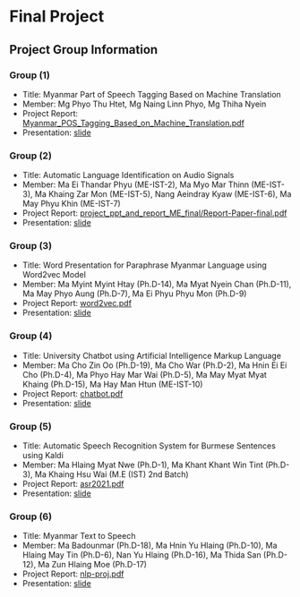 # Final Project

## Project Group Information

### Group (1)
- Title: Myanmar Part of Speech Tagging Based on Machine Translation  
- Member: Mg Phyo Thu Htet, Mg Naing Linn Phyo, Mg Thiha Nyein  
- Project Report: [Myanmar_POS_Tagging_Based_on_Machine_Translation.pdf](https://github.com/ye-kyaw-thu/NLP-Class/blob/master/final-project/Report/group1/Myanmar_POS_Tagging_Based_on_Machine_Translation.pdf)
- Presentation: [slide](https://github.com/ye-kyaw-thu/NLP-Class/blob/master/final-project/Report/group1/4.Presentation/Myanmar%20Part%20of%20Speech%20Tagging%20Based%20on%20Machine%20Translation.pdf)

### Group (2)
- Title: Automatic Language Identification on Audio Signals  
- Member: Ma Ei Thandar Phyu (ME-IST-2), Ma Myo Mar Thinn (ME-IST-3), Ma Khaing Zar Mon (ME-IST-5), Nang Aeindray Kyaw (ME-IST-6), Ma May Phyu Khin (ME-IST-7)  
- Project Report: [project_ppt_and_report_ME_final/Report-Paper-final.pdf](https://github.com/ye-kyaw-thu/NLP-Class/blob/master/final-project/Report/group2/project_ppt_and_report_ME_final/Report-Paper-final.pdf)
- Presentation: [slide](https://github.com/ye-kyaw-thu/NLP-Class/blob/master/final-project/Report/group2/project_ppt_and_report_ME_final/Project-ppt-final.pdf)

### Group (3)
- Title: Word Presentation for Paraphrase Myanmar Language using Word2vec Model
- Member: Ma Myint Myint Htay (Ph.D-14), Ma Myat Nyein Chan (Ph.D-11), Ma May Phyo Aung (Ph.D-7), Ma Ei Phyu Phyu Mon (Ph.D-9)
- Project Report: [word2vec.pdf](https://github.com/ye-kyaw-thu/NLP-Class/blob/master/final-project/Report/group3/word2vec-group/w2v-paper-final/word2vec.pdf)
- Presentation: [slide](https://github.com/ye-kyaw-thu/NLP-Class/blob/master/final-project/Report/group3/word2vec-group/w2v-ppt/paraphasing-w2v.pdf)

### Group (4)
- Title: University Chatbot using Artificial Intelligence Markup Language
- Member: Ma Cho Zin Oo (Ph.D-19), Ma Cho War (Ph.D-2), Ma Hnin Ei Ei Cho (Ph.D-4), Ma Phyo Hay Mar Wai (Ph.D-5), Ma May Myat Myat Khaing (Ph.D-15), Ma Hay Man Htun (ME-IST-10)
- Project Report: [chatbot.pdf](https://github.com/ye-kyaw-thu/NLP-Class/blob/master/final-project/Report/group4/chatbot.pdf)
- Presentation: [slide](https://github.com/ye-kyaw-thu/NLP-Class/blob/master/final-project/Report/group4/chatbot-presentation.pdf)

### Group (5)
- Title: Automatic Speech Recognition System for Burmese Sentences using Kaldi
- Member: Ma Hlaing Myat Nwe (Ph.D-1), Ma Khant Khant Win Tint (Ph.D-3), Ma Khaing Hsu Wai (M.E (IST) 2nd Batch)
- Project Report: [asr2021.pdf](https://github.com/ye-kyaw-thu/NLP-Class/blob/master/final-project/Report/group5/ASR-Project-report/asr2021.pdf)
- Presentation: [slide](https://github.com/ye-kyaw-thu/NLP-Class/blob/master/final-project/Report/group5/ASR-System-for-Burmese-Sentences-using-Kaldi.pdf) 

### Group (6)
- Title: Myanmar Text to Speech
- Member: Ma Badounmar (Ph.D-18), Ma Hnin Yu Hlaing (Ph.D-10), Ma Hlaing May Tin (Ph.D-6), Nan Yu Hlaing (Ph.D-16), Ma Thida San (Ph.D-12), Ma Zun Hlaing Moe (Ph.D-17)
- Project Report: [nlp-proj.pdf](https://github.com/ye-kyaw-thu/NLP-Class/blob/master/final-project/Report/group6/nlp-project-reportV2/nlp-project-version2/nlp-proj.pdf)
- Presentation: [slide](https://github.com/ye-kyaw-thu/NLP-Class/blob/master/final-project/Report/group6/myTTS-project.pdf)
